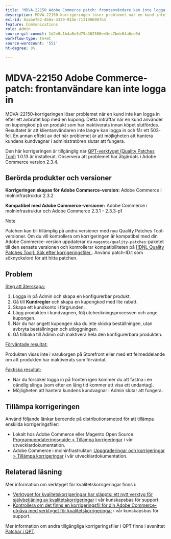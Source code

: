 ```yaml
---
title: "MDVA-22150 Adobe Commerce patch: frontanvändare kan inte logga in"
description: MDVA-22150-korrigeringen löser problemet när en kund inte kan logga in efter ett avbrutet köp med en kupong. Detta inträffar när en kund använder en kupongkod på en produkt som har inaktiverats innan köpet slutfördes. Resultatet är att klientanvändaren inte längre kan logga in och får ett 503-fel. En annan effekt av det här problemet är att möjligheten att hantera kundens kundvagnar i administratören slutar att fungera.
exl-id: 8aabe7b2-4b8a-4339-914e-7131006907b3
feature: Communications
role: Admin
source-git-commit: 1d2e0c1b4a8e3d79a362500ee3ec7bde84a6ce0d
workflow-type: tm+mt
source-wordcount: '551'
ht-degree: 0%

---
```


# MDVA-22150 Adobe Commerce-patch: frontanvändare kan inte logga in

MDVA-22150-korrigeringen löser problemet när en kund inte kan logga in efter ett avbrutet köp med en kupong. Detta inträffar när en kund använder en kupongkod på en produkt som har inaktiverats innan köpet slutfördes. Resultatet är att klientanvändaren inte längre kan logga in och får ett 503-fel. En annan effekt av det här problemet är att möjligheten att hantera kundens kundvagnar i administratören slutar att fungera.

Den här korrigeringen är tillgänglig när [QPT-verktyget (Quality Patches Tool)](https://devdocs.magento.com/guides/v2.4/comp-mgr/patching.html#mqp) 1.0.13 är installerat. Observera att problemet har åtgärdats i Adobe Commerce version 2.3.4.

## Berörda produkter och versioner

**Korrigeringen skapas för Adobe Commerce-version:** Adobe Commerce i molninfrastruktur 2.3.2

**Kompatibel med Adobe Commerce-versioner:** Adobe Commerce i molninfrastruktur och Adobe Commerce 2.3.1 - 2.3.3-p1

>[!NOTE]
>
>Patchen kan bli tillämplig på andra versioner med nya Quality Patches Tool-versioner. Om du vill kontrollera om korrigeringen är kompatibel med din Adobe Commerce-version uppdaterar du `magento/quality-patches`-paketet till den senaste versionen och kontrollerar kompatibiliteten på [[!DNL Quality Patches Tool]: Sök efter korrigeringsfiler ](https://devdocs.magento.com/quality-patches/tool.html#patch-grid). Använd patch-ID:t som söknyckelord för att hitta patchen.

## Problem

<u>Steg att återskapa:</u>

1. Logga in på Admin och skapa en konfigurerbar produkt.
1. Gå till **Kundregler** och skapa en kupongkod med lite rabatt.
1. Skapa ett kundkonto i förgrunden.
1. Lägg produkten i kundvagnen, följ utcheckningsprocessen och ange kupongen.
1. När du har angett kupongen ska du inte skicka beställningen, utan avbryta beställningen och utloggningen.
1. Gå tillbaka till Admin och inaktivera hela den konfigurerbara produkten.

<u>Förväntade resultat:</u>

Produkten visas inte i varukorgen på Storefront eller med ett felmeddelande om att produkten har inaktiverats som förväntat.

<u>Faktiska resultat:</u>

* När du försöker logga in på fronten igen kommer du att fastna i en oändlig slinga (som efter en lång tid kommer att visa ett undantag).
* Möjligheten att hantera kundens kundvagnar i Admin slutar att fungera.

## Tillämpa korrigeringen

Använd följande länkar beroende på distributionsmetod för att tillämpa enskilda korrigeringsfiler:

* Lokalt hos Adobe Commerce eller Magento Open Source: [Programuppdateringsguide > Tillämpa korrigeringar](https://devdocs.magento.com/guides/v2.4/comp-mgr/patching/mqp.html) i vår utvecklardokumentation.
* Adobe Commerce i molninfrastruktur: [Uppgraderingar och korrigeringar > Tillämpa korrigeringar](https://devdocs.magento.com/cloud/project/project-patch.html) i vår utvecklardokumentation.

## Relaterad läsning

Mer information om verktyget för kvalitetskorrigeringar finns i:

* [Verktyget för kvalitetskorrigeringar har släppts: ett nytt verktyg för självbetjäning av kvalitetskorrigeringar](/help/announcements/adobe-commerce-announcements/magento-quality-patches-released-new-tool-to-self-serve-quality-patches.md) i vår kunskapsbas för support.
* [Kontrollera om det finns en korrigeringsfil för din Adobe Commerce-utgåva med verktyget för kvalitetskorrigeringar](/help/support-tools/patches-available-in-qpt-tool/check-patch-for-magento-issue-with-magento-quality-patches.md) i vår kunskapsbas för support.

Mer information om andra tillgängliga korrigeringsfiler i QPT finns i avsnittet [Patchar i QPT](https://support.magento.com/hc/en-us/sections/360010506631-Patches-available-in-MQP-tool-).

